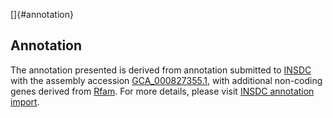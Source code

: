 []{#annotation}

Annotation
----------

The annotation presented is derived from annotation submitted to
[INSDC](http://www.insdc.org) with the assembly accession
[GCA\_000827355.1](http://www.ebi.ac.uk/ena/data/view/GCA_000827355.1),
with additional non-coding genes derived from
[Rfam](http://rfam.xfam.org/). For more details, please visit [INSDC
annotation
import](http://ensemblgenomes.org/info/data/insdc_annotation).
